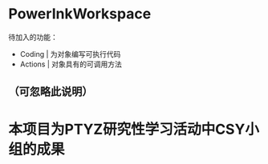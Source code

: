 # PowerInkWorkspace
待加入的功能：
- Coding  | 为对象编写可执行代码
- Actions | 对象具有的可调用方法

## （可忽略此说明）

# 本项目为PTYZ研究性学习活动中CSY小组的成果
